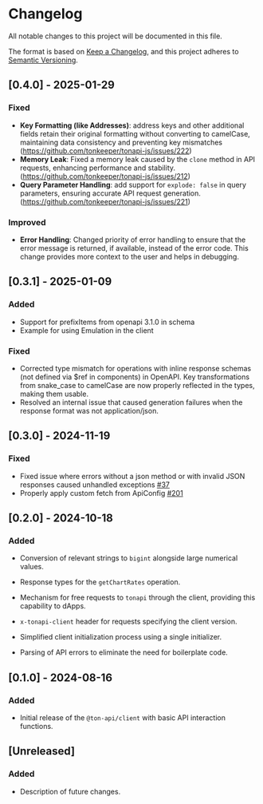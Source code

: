 # Changelog

All notable changes to this project will be documented in this file.

The format is based on [Keep a Changelog](https://keepachangelog.com/en/1.0.0/),
and this project adheres to [Semantic Versioning](https://semver.org/).
## [0.4.0] - 2025-01-29

### Fixed
- **Key Formatting (like Addresses)**: address keys and other additional fields retain their original formatting without converting to camelCase, maintaining data consistency and preventing key mismatches (https://github.com/tonkeeper/tonapi-js/issues/222)
- **Memory Leak**: Fixed a memory leak caused by the `clone` method in API requests, enhancing performance and stability. (https://github.com/tonkeeper/tonapi-js/issues/212)
- **Query Parameter Handling**: add support for `explode: false` in query parameters, ensuring accurate API request generation. (https://github.com/tonkeeper/tonapi-js/issues/221)

### Improved
- **Error Handling**: Changed priority of error handling to ensure that the error message is returned, if available, instead of the error code. This change provides more context to the user and helps in debugging.

## [0.3.1] - 2025-01-09

### Added
- Support for prefixItems from openapi 3.1.0 in schema
- Example for using Emulation in the client

### Fixed
- Corrected type mismatch for operations with inline response schemas (not defined via $ref in components) in OpenAPI. Key transformations from snake_case to camelCase are now properly reflected in the types, making them usable.
- Resolved an internal issue that caused generation failures when the response format was not application/json.

## [0.3.0] - 2024-11-19

### Fixed
- Fixed issue where errors without a json method or with invalid JSON responses caused unhandled exceptions  [#37](https://github.com/tonkeeper/tonapi-js/pull/37)
- Properly apply custom fetch from ApiConfig [#201](https://github.com/tonkeeper/tonapi-js/issues/201)

## [0.2.0] - 2024-10-18

### Added
- Conversion of relevant strings to `bigint` alongside large numerical values.
- Response types for the `getChartRates` operation.
- Mechanism for free requests to `tonapi` through the client, providing this capability to dApps.
- `x-tonapi-client` header for requests specifying the client version.

- Simplified client initialization process using a single initializer.
- Parsing of API errors to eliminate the need for boilerplate code.

## [0.1.0] - 2024-08-16

### Added
- Initial release of the `@ton-api/client` with basic API interaction functions.

## [Unreleased]

### Added
- Description of future changes.